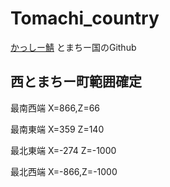 # Tomachi_country
[かっしー鯖](http://www60.atwiki.jp/kassimine/) とまちー国のGithub

## 西とまちー町範囲確定
最南西端 X=866,Z=66

最南東端 X=359 Z=140

最北東端 X=-274 Z=-1000

最北西端 X=-866,Z=-1000

